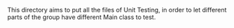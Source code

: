 This directory aims to put all the files of Unit Testing, in order to let different parts of the group have different Main class to test.